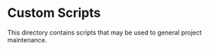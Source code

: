 # Custom Scripts

This directory contains scripts that may be used to general project 
maintenance.
